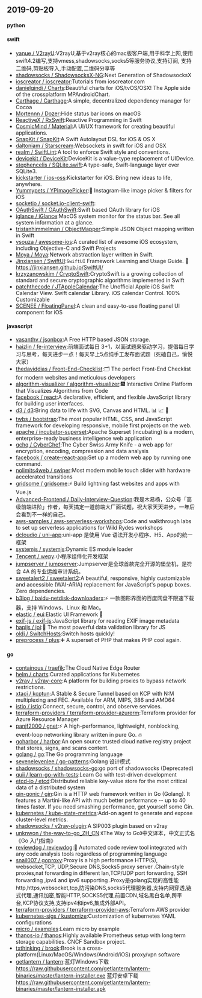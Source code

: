 ## 2019-09-20

#### python

#### swift
* [yanue / V2rayU](https://github.com/yanue/V2rayU):V2rayU,基于v2ray核心的mac版客户端,用于科学上网,使用swift4.2编写,支持vmess,shadowsocks,socks5等服务协议,支持订阅, 支持二维码,剪贴板导入,手动配置,二维码分享等
* [shadowsocks / ShadowsocksX-NG](https://github.com/shadowsocks/ShadowsocksX-NG):Next Generation of ShadowsocksX
* [ioscreator / ioscreator](https://github.com/ioscreator/ioscreator):Tutorials from ioscreator.com
* [danielgindi / Charts](https://github.com/danielgindi/Charts):Beautiful charts for iOS/tvOS/OSX! The Apple side of the crossplatform MPAndroidChart.
* [Carthage / Carthage](https://github.com/Carthage/Carthage):A simple, decentralized dependency manager for Cocoa
* [Mortennn / Dozer](https://github.com/Mortennn/Dozer):Hide status bar icons on macOS
* [ReactiveX / RxSwift](https://github.com/ReactiveX/RxSwift):Reactive Programming in Swift
* [CosmicMind / Material](https://github.com/CosmicMind/Material):A UI/UX framework for creating beautiful applications.
* [SnapKit / SnapKit](https://github.com/SnapKit/SnapKit):A Swift Autolayout DSL for iOS & OS X
* [daltoniam / Starscream](https://github.com/daltoniam/Starscream):Websockets in swift for iOS and OSX
* [realm / SwiftLint](https://github.com/realm/SwiftLint):A tool to enforce Swift style and conventions.
* [devicekit / DeviceKit](https://github.com/devicekit/DeviceKit):DeviceKit is a value-type replacement of UIDevice.
* [stephencelis / SQLite.swift](https://github.com/stephencelis/SQLite.swift):A type-safe, Swift-language layer over SQLite3.
* [kickstarter / ios-oss](https://github.com/kickstarter/ios-oss):Kickstarter for iOS. Bring new ideas to life, anywhere.
* [Yummypets / YPImagePicker](https://github.com/Yummypets/YPImagePicker):📸
Instagram-like image picker & filters for iOS
* [socketio / socket.io-client-swift](https://github.com/socketio/socket.io-client-swift):
* [OAuthSwift / OAuthSwift](https://github.com/OAuthSwift/OAuthSwift):Swift based OAuth library for iOS
* [iglance / iGlance](https://github.com/iglance/iGlance):MacOS system monitor for the status bar. See all system information at a glance.
* [tristanhimmelman / ObjectMapper](https://github.com/tristanhimmelman/ObjectMapper):Simple JSON Object mapping written in Swift
* [vsouza / awesome-ios](https://github.com/vsouza/awesome-ios):A curated list of awesome iOS ecosystem, including Objective-C and Swift Projects
* [Moya / Moya](https://github.com/Moya/Moya):Network abstraction layer written in Swift.
* [Jinxiansen / SwiftUI](https://github.com/Jinxiansen/SwiftUI):`SwiftUI` Framework Learning and Usage Guide.
🚀
https://jinxiansen.github.io/SwiftUI/
* [krzyzanowskim / CryptoSwift](https://github.com/krzyzanowskim/CryptoSwift):CryptoSwift is a growing collection of standard and secure cryptographic algorithms implemented in Swift
* [patchthecode / JTAppleCalendar](https://github.com/patchthecode/JTAppleCalendar):The Unofficial Apple iOS Swift Calendar View. Swift calendar Library. iOS calendar Control. 100% Customizable
* [SCENEE / FloatingPanel](https://github.com/SCENEE/FloatingPanel):A clean and easy-to-use floating panel UI component for iOS

#### javascript
* [vasanthv / jsonbox](https://github.com/vasanthv/jsonbox):A Free HTTP based JSON storage.
* [haizlin / fe-interview](https://github.com/haizlin/fe-interview):前端面试每日 3+1，以面试题来驱动学习，提倡每日学习与思考，每天进步一点！每天早上5点纯手工发布面试题（死磕自己，愉悦大家）
* [thedaviddias / Front-End-Checklist](https://github.com/thedaviddias/Front-End-Checklist):🗂
The perfect Front-End Checklist for modern websites and meticulous developers
* [algorithm-visualizer / algorithm-visualizer](https://github.com/algorithm-visualizer/algorithm-visualizer):🎆
Interactive Online Platform that Visualizes Algorithms from Code
* [facebook / react](https://github.com/facebook/react):A declarative, efficient, and flexible JavaScript library for building user interfaces.
* [d3 / d3](https://github.com/d3/d3):Bring data to life with SVG, Canvas and HTML.
📊
📈
🎉
* [twbs / bootstrap](https://github.com/twbs/bootstrap):The most popular HTML, CSS, and JavaScript framework for developing responsive, mobile first projects on the web.
* [apache / incubator-superset](https://github.com/apache/incubator-superset):Apache Superset (incubating) is a modern, enterprise-ready business intelligence web application
* [gchq / CyberChef](https://github.com/gchq/CyberChef):The Cyber Swiss Army Knife - a web app for encryption, encoding, compression and data analysis
* [facebook / create-react-app](https://github.com/facebook/create-react-app):Set up a modern web app by running one command.
* [nolimits4web / swiper](https://github.com/nolimits4web/swiper):Most modern mobile touch slider with hardware accelerated transitions
* [gridsome / gridsome](https://github.com/gridsome/gridsome):⚡️
Build lightning fast websites and apps with Vue.js
* [Advanced-Frontend / Daily-Interview-Question](https://github.com/Advanced-Frontend/Daily-Interview-Question):我是木易杨，公众号「高级前端进阶」作者，每天搞定一道前端大厂面试题，祝大家天天进步，一年后会看到不一样的自己。
* [aws-samples / aws-serverless-workshops](https://github.com/aws-samples/aws-serverless-workshops):Code and walkthrough labs to set up serverless applications for Wild Rydes workshops
* [dcloudio / uni-app](https://github.com/dcloudio/uni-app):uni-app 是使用 Vue 语法开发小程序、H5、App的统一框架
* [systemjs / systemjs](https://github.com/systemjs/systemjs):Dynamic ES module loader
* [Tencent / wepy](https://github.com/Tencent/wepy):小程序组件化开发框架
* [jumpserver / jumpserver](https://github.com/jumpserver/jumpserver):Jumpserver是全球首款完全开源的堡垒机，是符合 4A 的专业运维审计系统。
* [sweetalert2 / sweetalert2](https://github.com/sweetalert2/sweetalert2):A beautiful, responsive, highly customizable and accessible (WAI-ARIA) replacement for JavaScript's popup boxes. Zero dependencies.
* [b3log / baidu-netdisk-downloaderx](https://github.com/b3log/baidu-netdisk-downloaderx):⚡️
一款图形界面的百度网盘不限速下载器，支持 Windows、Linux 和 Mac。
* [elastic / eui](https://github.com/elastic/eui):Elastic UI Framework
🙌
* [exif-js / exif-js](https://github.com/exif-js/exif-js):JavaScript library for reading EXIF image metadata
* [hapijs / joi](https://github.com/hapijs/joi):🏢
The most powerful data validation library for JS
* [oldj / SwitchHosts](https://github.com/oldj/SwitchHosts):Switch hosts quickly!
* [preprocess / plus](https://github.com/preprocess/plus):➕
A superset of PHP that makes PHP cool again.

#### go
* [containous / traefik](https://github.com/containous/traefik):The Cloud Native Edge Router
* [helm / charts](https://github.com/helm/charts):Curated applications for Kubernetes
* [v2ray / v2ray-core](https://github.com/v2ray/v2ray-core):A platform for building proxies to bypass network restrictions.
* [xtaci / kcptun](https://github.com/xtaci/kcptun):A Stable & Secure Tunnel based on KCP with N:M multiplexing and FEC. Available for ARM, MIPS, 386 and AMD64
* [istio / istio](https://github.com/istio/istio):Connect, secure, control, and observe services.
* [terraform-providers / terraform-provider-azurerm](https://github.com/terraform-providers/terraform-provider-azurerm):Terraform provider for Azure Resource Manager
* [panjf2000 / gnet](https://github.com/panjf2000/gnet):⚡️
A high-performance, lightweight, nonblocking, event-loop networking library written in pure Go.
🔥
* [goharbor / harbor](https://github.com/goharbor/harbor):An open source trusted cloud native registry project that stores, signs, and scans content.
* [golang / go](https://github.com/golang/go):The Go programming language
* [sevenelevenlee / go-patterns](https://github.com/sevenelevenlee/go-patterns):Golang 设计模式
* [shadowsocks / shadowsocks-go](https://github.com/shadowsocks/shadowsocks-go):go port of shadowsocks (Deprecated)
* [quii / learn-go-with-tests](https://github.com/quii/learn-go-with-tests):Learn Go with test-driven development
* [etcd-io / etcd](https://github.com/etcd-io/etcd):Distributed reliable key-value store for the most critical data of a distributed system
* [gin-gonic / gin](https://github.com/gin-gonic/gin):Gin is a HTTP web framework written in Go (Golang). It features a Martini-like API with much better performance -- up to 40 times faster. If you need smashing performance, get yourself some Gin.
* [kubernetes / kube-state-metrics](https://github.com/kubernetes/kube-state-metrics):Add-on agent to generate and expose cluster-level metrics.
* [shadowsocks / v2ray-plugin](https://github.com/shadowsocks/v2ray-plugin):A SIP003 plugin based on v2ray
* [unknwon / the-way-to-go_ZH_CN](https://github.com/unknwon/the-way-to-go_ZH_CN):《The Way to Go》中文译本，中文正式名《Go 入门指南》
* [reviewdog / reviewdog](https://github.com/reviewdog/reviewdog):🐶
Automated code review tool integrated with any code analysis tools regardless of programming language
* [snail007 / goproxy](https://github.com/snail007/goproxy):Proxy is a high performance HTTP(S), websocket,TCP, UDP,Secure DNS,Socks5 proxy server .Chain-style proxies,nat forwarding in different lan,TCP/UDP port forwarding, SSH forwarding ,ipv4 and ipv6 supporting .Proxy是golang实现的高性能http,https,websocket,tcp,防污染DNS,socks5代理服务器,支持内网穿透,链式代理,通讯加密,智能HTTP,SOCKS5代理,前置CDN,域名黑白名单,跨平台,KCP协议支持,支持ipv4和ipv6,集成外部API。
* [terraform-providers / terraform-provider-aws](https://github.com/terraform-providers/terraform-provider-aws):Terraform AWS provider
* [kubernetes-sigs / kustomize](https://github.com/kubernetes-sigs/kustomize):Customization of kubernetes YAML configurations
* [micro / examples](https://github.com/micro/examples):Learn micro by example
* [thanos-io / thanos](https://github.com/thanos-io/thanos):Highly available Prometheus setup with long term storage capabilities. CNCF Sandbox project.
* [txthinking / brook](https://github.com/txthinking/brook):Brook is a cross-platform(Linux/MacOS/Windows/Android/iOS) proxy/vpn software
* [getlantern / lantern](https://github.com/getlantern/lantern):蓝灯Windows下载 https://raw.githubusercontent.com/getlantern/lantern-binaries/master/lantern-installer.exe 蓝灯安卓下载 https://raw.githubusercontent.com/getlantern/lantern-binaries/master/lantern-installer.apk
